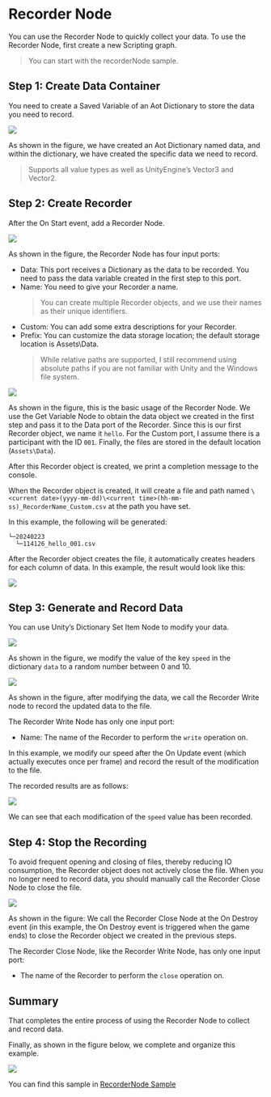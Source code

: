 # Recorder Node

You can use the Recorder Node to quickly collect your data. To use the Recorder Node, first create a new Scripting graph.
> You can start with the recorderNode sample.

## Step 1: Create Data Container

You need to create a Saved Variable of an Aot Dictionary to store the data you need to record.

![](https://i.imgur.com/zLWJd8r.png)

As shown in the figure, we have created an Aot Dictionary named data, and within the dictionary, we have created the specific data we need to record.
> Supports all value types as well as UnityEngine’s Vector3 and Vector2.

## Step 2: Create Recorder

After the On Start event, add a Recorder Node.

![](https://i.imgur.com/cAxNljh.png)

As shown in the figure, the Recorder Node has four input ports:
- Data: This port receives a Dictionary as the data to be recorded. You need to pass the data variable created in the first step to this port.
- Name: You need to give your Recorder a name.
    > You can create multiple Recorder objects, and we use their names as their unique identifiers.
- Custom: You can add some extra descriptions for your Recorder.
- Prefix: You can customize the data storage location; the default storage location is Assets\Data.
    > While relative paths are supported, I still recommend using absolute paths if you are not familiar with Unity and the Windows file system.

![](https://i.imgur.com/GIitebg.png)

As shown in the figure, this is the basic usage of the Recorder Node. We use the Get Variable Node to obtain the data object we created in the first step and pass it to the Data port of the Recorder. Since this is our first Recorder object, we name it `hello`. For the Custom port, I assume there is a participant with the ID `001`. Finally, the files are stored in the default location (`Assets\Data`).

After this Recorder object is created, we print a completion message to the console.

When the Recorder object is created, it will create a file and path named `\<current date>(yyyy-mm-dd)\<current time>(hh-mm-ss)_RecorderName_Custom.csv` at the path you have set.

In this example, the following will be generated:

```
└─20240223
  └─114126_hello_001.csv
```

After the Recorder object creates the file, it automatically creates headers for each column of data. In this example, the result would look like this:

![](https://i.imgur.com/8VVyr3e.png)

## Step 3: Generate and Record Data

You can use Unity’s Dictionary Set Item Node to modify your data.

![](https://i.imgur.com/FphM0CV.png)

As shown in the figure, we modify the value of the key `speed` in the dictionary `data` to a random number between 0 and 10.

![](https://i.imgur.com/kF4qjod.png)

As shown in the figure, after modifying the data, we call the Recorder Write node to record the updated data to the file.

The Recorder Write Node has only one input port:
- Name: The name of the Recorder to perform the `write` operation on.

In this example, we modify our speed after the On Update event (which actually executes once per frame) and record the result of the modification to the file. 

The recorded results are as follows:

![](https://i.imgur.com/YPAzUzP.png)

We can see that each modification of the `speed` value has been recorded.

## Step 4: Stop the Recording

To avoid frequent opening and closing of files, thereby reducing IO consumption, the Recorder object does not actively close the file. When you no longer need to record data, you should manually call the Recorder Close Node to close the file.

![](https://i.imgur.com/BeFu3Jm.png)

As shown in the figure: We call the Recorder Close Node at the On Destroy event (in this example, the On Destroy event is triggered when the game ends) to close the Recorder object we created in the previous steps.

The Recorder Close Node, like the Recorder Write Node, has only one input port:
- The name of the Recorder to perform the `close` operation on.

## Summary

That completes the entire process of using the Recorder Node to collect and record data.

Finally, as shown in the figure below, we complete and organize this example.

![](https://i.imgur.com/S6kUFq4.png)

You can find this sample in [RecorderNode Sample](https://github.com/Ccccraz/PsychoUnity/blob/main/Assets/Plugins/PsychoUnity/Samples~/RecorderNode/Scripts/Recorder.asset)